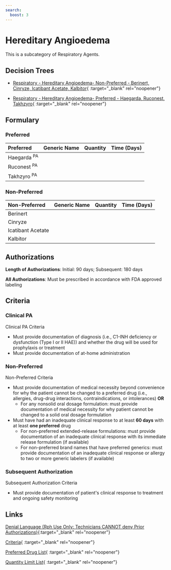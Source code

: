 ```yaml
---
search:
  boost: 3
---
```


# Hereditary Angioedema

This is a subcategory of Respiratory Agents.

## Decision Trees

- [Respiratory - Hereditary Angioedema- Non-Preferred - Berinert, Cinryze, Icatibant Acetate, Kalbitor](https://forms.office.com/Pages/ResponsePage.aspx?id=nPhjxpvvj0G9PUHkbAzgaN9UYz8EqmlIs3_TYn4TbXBUN1pRNjNUSFpETE41UURPTEwwUlJVTlNDUiQlQCN0PWcu){ :target="_blank" rel="noopener"}

- [Respiratory - Hereditary Angioedema- Preferred - Haegarda, Ruconest, Takhzyro](https://forms.office.com/Pages/ResponsePage.aspx?id=nPhjxpvvj0G9PUHkbAzgaN9UYz8EqmlIs3_TYn4TbXBURE1EMkxPQzFLUDcxREpQRFU4SU03TzJIVSQlQCN0PWcu){ :target="_blank" rel="noopener"}

## Formulary

### Preferred

| Preferred              | Generic Name | Quantity | Time (Days) |
|:-----------------------|:-------------|:--------:|:-----------:|
| Haegarda <sup>PA</sup> |              |          |             |
| Ruconest <sup>PA</sup> |              |          |             |
| Takhzyro <sup>PA</sup> |              |          |             |

### Non-Preferred

| Non-Preferred     | Generic Name | Quantity | Time (Days) |
|:------------------|:-------------|:--------:|:-----------:|
| Berinert          |              |          |             |
| Cinryze           |              |          |             |
| Icatibant Acetate |              |          |             |
| Kalbitor          |              |          |             |

## Authorizations

**Length of Authorizations**: Initial: 90 days; Subsequent: 180 days

**All Authorizations**: Must be prescribed in accordance with FDA approved labeling

## Criteria

### Clinical PA

Clinical PA Criteria

- Must provide documentation of diagnosis (i.e., C1-INH deficiency or dysfunction (Type I or
II HAE)) and whether the drug will be used for prophylaxis or treatment
- Must provide documentation of at-home administration


### Non-Preferred

Non-Preferred Criteria

- Must provide documentation of medical necessity beyond convenience for why the patient cannot be changed to a preferred drug (i.e., allergies, drug-drug interactions, contraindications, or intolerances) **OR**
    - For any nonsolid oral dosage formulation: must provide documentation of medical necessity for why patient cannot be changed to a solid oral dosage formulation
- Must have had an inadequate clinical response to at least **60 days** with at least **one preferred** drug
    - For non-preferred extended-release formulations: must provide documentation of an inadequate clinical response with its immediate release formulation (if available)
    - For non-preferred brand names that have preferred generics: must provide documentation of an inadequate clinical response or allergy to two or more generic labelers (if available)

### Subsequent Authorization

Subsequent Authorization Criteria

- Must provide documentation of patient's clinical response to treatment and ongoing safety monitoring

## Links

[Denial Language (Rph Use Only: Technicians CANNOT deny Prior Authorizations)](https://mygainwell-my.sharepoint.com.mcas.ms/:w:/r/personal/rachel_carpenter_gainwelltechnologies_com/_layouts/15/Doc.aspx?sourcedoc=%7BCD777F63-7F18-4713-8D6A-B043BEE631F5%7D&file=Denial%20Language%20Updated%2009112023.docx&action=embedview&mobileredirect=true&wdStartOn=87&cid=f4472ece-6d4f-4694-b0c5-c150a2f53fea){:target="_blank" rel="noopener"} 

[Criteria](https://medicaid.ohio.gov/static/PHM/drug-coverage/20230701+UPDL+Criteria+_v1_FINAL.approved.pdf#page=96){ :target="_blank" rel="noopener"}

[Preferred Drug List](https://medicaid.ohio.gov/static/PHM/drug-coverage/20230701_UPDL_FINAL_ODM.approved.v2.pdf#page=31){ :target="_blank" rel="noopener"}

[Quantity Limit List](https://pharmacy.medicaid.ohio.gov/sites/default/files/20230101_Ohio_Medicaid_Quantity_Document_APPROVED.pdf){ :target="_blank" rel="noopener"}
